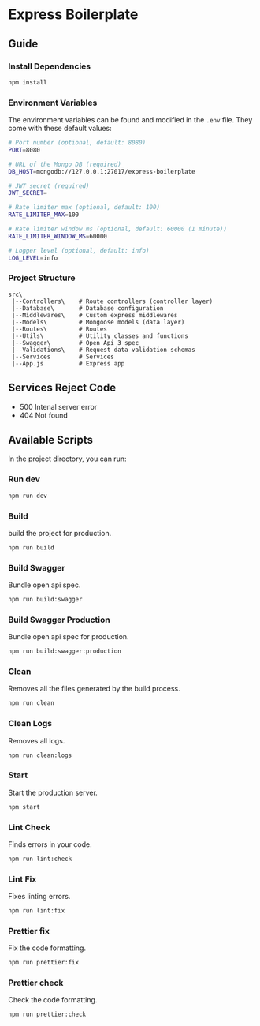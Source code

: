 # Express Boilerplate

## Guide

### Install Dependencies

```bash
npm install
```

### Environment Variables

The environment variables can be found and modified in the `.env` file. They come with these default values:

```bash
# Port number (optional, default: 8080)
PORT=8080

# URL of the Mongo DB (required)
DB_HOST=mongodb://127.0.0.1:27017/express-boilerplate

# JWT secret (required)
JWT_SECRET=

# Rate limiter max (optional, default: 100)
RATE_LIMITER_MAX=100

# Rate limiter window ms (optional, default: 60000 (1 minute))
RATE_LIMITER_WINDOW_MS=60000

# Logger level (optional, default: info)
LOG_LEVEL=info
```

### Project Structure

```
src\
 |--Controllers\    # Route controllers (controller layer)
 |--Database\       # Database configuration
 |--Middlewares\    # Custom express middlewares
 |--Models\         # Mongoose models (data layer)
 |--Routes\         # Routes
 |--Utils\          # Utility classes and functions
 |--Swagger\        # Open Api 3 spec
 |--Validations\    # Request data validation schemas
 |--Services        # Services
 |--App.js          # Express app
```

## Services Reject Code

-   500 Intenal server error
-   404 Not found

## Available Scripts

In the project directory, you can run:

### Run dev

```bash
npm run dev
```

### Build

build the project for production.

```bash
npm run build
```

### Build Swagger

Bundle open api spec.

```bash
npm run build:swagger
```

### Build Swagger Production

Bundle open api spec for production.

```bash
npm run build:swagger:production
```

### Clean

Removes all the files generated by the build process.

```bash
npm run clean
```

### Clean Logs

Removes all logs.

```bash
npm run clean:logs
```

### Start

Start the production server.

```bash
npm start
```

### Lint Check

Finds errors in your code.

```bash
npm run lint:check
```

### Lint Fix

Fixes linting errors.

```bash
npm run lint:fix
```

### Prettier fix

Fix the code formatting.

```bash
npm run prettier:fix
```

### Prettier check

Check the code formatting.

```bash
npm run prettier:check
```
